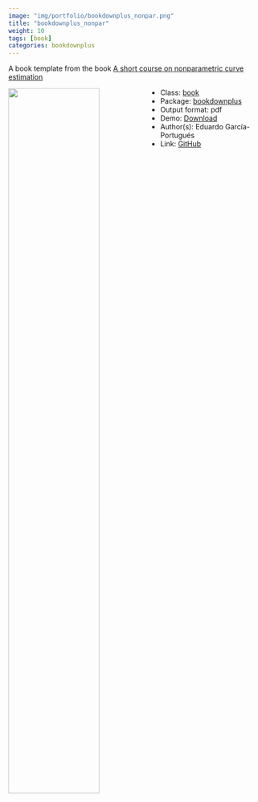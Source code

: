 ```yaml
---
image: "img/portfolio/bookdownplus_nonpar.png"
title: "bookdownplus_nonpar"
weight: 10
tags: [book]
categories: bookdownplus
---
```


A book template from the book [A short course on nonparametric curve estimation](https://bookdown.org/egarpor/nonpar-eafit/)

<!--more-->

<img class = "jf-image-shadow" src="../../img/portfolio/bookdownplus_nonpar.png" style="display: block; margin: auto;" width="60%"  align="left">

- Class: [book](../../tags/book)
- Package: [bookdownplus](bookdownplus)
- Output format: pdf
- Demo: [Download](https://pzhaonet.github.io/bookdownplus/inst2/nonpar/showcase/nonpar.pdf)
- Author(s): Eduardo García-Portugués
- Link: [GitHub](https://github.com/pzhaonet/bookdownplus)


